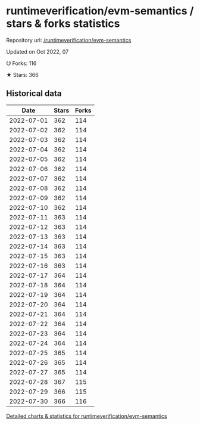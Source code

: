 # runtimeverification/evm-semantics / stars & forks statistics

Repository url: [/runtimeverification/evm-semantics](https://github.com/runtimeverification/evm-semantics)

Updated on Oct 2022, 07

☋ Forks: 116

★ Stars: 366

## Historical data
| Date | Stars | Forks |
|------|-------|-------|
| 2022-07-01 | 362 | 114 | 
| 2022-07-02 | 362 | 114 | 
| 2022-07-03 | 362 | 114 | 
| 2022-07-04 | 362 | 114 | 
| 2022-07-05 | 362 | 114 | 
| 2022-07-06 | 362 | 114 | 
| 2022-07-07 | 362 | 114 | 
| 2022-07-08 | 362 | 114 | 
| 2022-07-09 | 362 | 114 | 
| 2022-07-10 | 362 | 114 | 
| 2022-07-11 | 363 | 114 | 
| 2022-07-12 | 363 | 114 | 
| 2022-07-13 | 363 | 114 | 
| 2022-07-14 | 363 | 114 | 
| 2022-07-15 | 363 | 114 | 
| 2022-07-16 | 363 | 114 | 
| 2022-07-17 | 364 | 114 | 
| 2022-07-18 | 364 | 114 | 
| 2022-07-19 | 364 | 114 | 
| 2022-07-20 | 364 | 114 | 
| 2022-07-21 | 364 | 114 | 
| 2022-07-22 | 364 | 114 | 
| 2022-07-23 | 364 | 114 | 
| 2022-07-24 | 364 | 114 | 
| 2022-07-25 | 365 | 114 | 
| 2022-07-26 | 365 | 114 | 
| 2022-07-27 | 365 | 114 | 
| 2022-07-28 | 367 | 115 | 
| 2022-07-29 | 366 | 115 | 
| 2022-07-30 | 366 | 116 | 


[Detailed charts & statistics for runtimeverification/evm-semantics](https://reviewgithub.com/rep/runtimeverification/evm-semantics)
